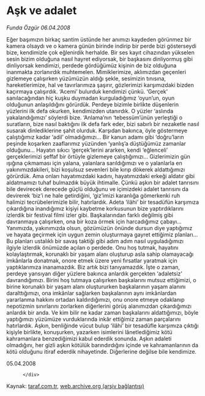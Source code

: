 # Aşk ve adalet

*Funda Özgür 06.04.2008*

<div class="yazi">Eğer başımızın birkaç santim üstünde her anımızı kaydeden görünmez bir kamera olsaydı ve o kamera günün birinde indirip bir perde bizi gösterseydi bize, kendimizle çok eğlenirdik herhalde. 
Bir ses kayıt cihazından yükselen sesin bizim olduğuna nasıl hayret ediyorsak, bir başkasını dinliyormuş gibi dinliyorsak kendimizi, perdede gördüğümüz kişinin de biz olduğuna inanmakta zorlanırdık muhtemelen. 
Mimiklerimize, aklımızdan geçenleri gizlemeye çalışırken yüzümüzün aldığı şekle, sesimizin tınısına, hareketlerimize, hal ve tavırlarımıza şaşırır, gözlerimizi karşımızdaki bizden kaçırmaya çalışırdık. 
‘Acemi’ bulurduk kendimizi çünkü. ‘Gerçek’ sanılacağından hiç kuşku duymadan kurguladığımız ‘oyun’un, oyun olduğunun anlaşıldığını görürdük. Perdeye bizimle birlikte düşenlerin yüzlerini ilk defa okurken, kendimizden utanırdık. 
O yüzler ‘aslında yakalandığımızı’ söylerdi bize. ‘Anlama’nın ‘tebessüm’ünün yerleştiği o suratların, bize nasıl baktığını ilk defa fark eder, bizi sabırlı bir nezaketle nasıl susarak dinlediklerine şahit olurduk.
Karşıdan bakınca, öyle göstermeye çalıştığımız kadar ‘adil’ olmadığımızı... Bir kanun adamı gibi ‘doğru’ların peşinde koşarken zaaflarımız yüzünden ‘yanlış’a düştüğümüz zamanlar olduğunu... Hayatın sıkıcı ‘gerçek’lerini ararken, kendi ‘eğlenceli’ gerçeklerimizi şeffaf bir örtüyle gizlemeye çalıştığımızı... Gizlerimizin gün ışığına çıkmaması için yalana, yalanlara sarıldığımızı ve o yalanlarla en yakınımızdakileri, bizi koşulsuz sevenleri bile kırıp dökerek aldattığımızı görürdük. 
Ama onları hayatımızdaki kadını, hayatımızdaki erkeği aldatır gibi aldatmamızı tuhaf bulmazdık büyük ihtimalle. Çünkü aşkın bir adalet tanrısını bile devirecek derecede güçlü olduğunu ve içimizdeki adalet tanrısını da devirerek ‘biz’i ne hale getirdiğini, ‘giz’imizi karanlığa gömerkenki ruh halimizi tecrübelerimizle bilir, hatırlardık. 
Adeta ‘ilâhi’ bir tesadüfün karşımıza çıkardığına inandığımız kişiyi kaybetme korkusunun bize yaptırdıklarını izlerdik bir festival filmi izler gibi. Başkalarından farklı değilmiş gibi davranmaya çalışırken, ona bir koza örmek için harcadığımız çabayı... Yanımızda, yakınımızda olsun, gözümüzün önünde dursun diye yaptığımız ve hayata geçirmek için uygun zemin oluşturmaya gayret ettiğimiz planları... Bu planları ustalıklı bir savaş taktiği gibi adım adım nasıl uyguladığımızı ilgiyle izlerdik önümüzde açılan o perdede. 
Onu hoş tutmak, hayatını kolaylaştırmak, korunaklı bir yaşam alanı oluşturup asla sahip olamayacağı imkânlarla donatmak, onore etmek üzere yeni fırsatlar yaratmak için yaptıklarımıza inanamazdık. 
Biz artık bizi tanıyamazdık. 
İşte o zaman, perdeye yansıyan diğer yüzlere bakınca anlardık gerçekten ‘adaletsiz’ davrandığımızı. Birini hoş tutmaya çalışırken başkalarını mutsuz ettiğimizi, o birine korunaklı bir yaşam alanı oluştururken başkalarının yaşam alanını daralttığımızı, ona imkânlar sağlarken başkalarının aynı imkânlardan yararlanma hakkını ortadan kaldırdığımızı, onu onore etmeye odaklanıp nepotizmin sınırlarını zorlarken diğerlerini görüş alanımızdan çıkardığımızı anlardık bir anda. 
Ve kim bilir ne kadar zaman başkalarını aldattığımızı, böyle yaptığımızı yüzümüze vurduklarında inkâr ettiğimiz zaman parçalarını hatırlardık. Aşkın, benliğinde vücut bulup ‘ilâhi’ bir tesadüfle karşımıza çıktığı kişiyle birlikte, konuşurken, yazarken isimlerini lânetlediğimiz kötü kahramanlara benzediğimizi kabul ederdik sonunda. 
Aşkın adaleti olmadığını, her gizli aşkın kötülük barındırdığını içinde ve kahramanlarının da kötü olduğunu itiraf ederdik nihayetinde. 
Diğerlerine değilse bile kendimize.

05.04.2008
                                    
          
          
          
          </div>

Kaynak: [taraf.com.tr](m), [web.archive.org (arşiv bağlantısı)](http://web.archive.org/web/20131212024309/http://taraf.com.tr:80/funda-ozgur/makale-ask-ve-adalet.htm)
